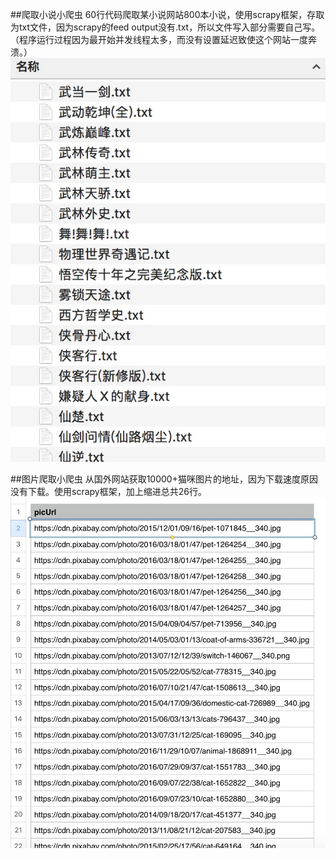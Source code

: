 ##爬取小说小爬虫
60行代码爬取某小说网站800本小说，使用scrapy框架，存取为txt文件，因为scrapy的feed output没有.txt，所以文件写入部分需要自己写。（程序运行过程因为最开始并发线程太多，而没有设置延迟致使这个网站一度奔溃。）
![novel](pics/novel.png "小说图片")

##图片爬取小爬虫
从国外网站获取10000+猫咪图片的地址，因为下载速度原因没有下载。使用scrapy框架，加上缩进总共26行。
![Image](pics/cat.png "这是CSDN的图标")
	

